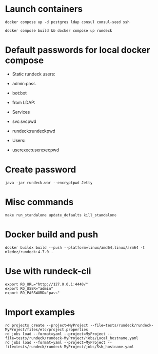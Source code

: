Launch containers
=================

```
docker compose up -d postgres ldap consul consul-seed ssh

docker compose build && docker compose up rundeck
```

Default passwords for local docker compose
==========================================

* Static rundeck users:
* admin:pass
* bot:bot

* from LDAP:
* Services
* svc:svcpwd
* rundeck:rundeckpwd

* Users:
* userexec:userexecpwd

Create password
===============

```
java -jar rundeck.war --encryptpwd Jetty
```

Misc commands
=============

```
make run_standalone update_defaults kill_standalone
```

Docker build and push
=====================

```
docker buildx build --push --platform=linux/amd64,linux/arm64 -t nledez/rundeck:4.7.0 .
```

Use with rundeck-cli
====================

```
export RD_URL="http://127.0.0.1:4440/"
export RD_USER="admin"
export RD_PASSWORD="pass"
```

Import examples
===============

```
rd projects create --project=MyProject --file=tests/rundeck/rundeck-MyProject/files/etc/project.properties
rd jobs load --format=yaml --project=MyProject --file=tests/rundeck/rundeck-MyProject/jobs/Local_hostname.yaml 
rd jobs load --format=yaml --project=MyProject --file=tests/rundeck/rundeck-MyProject/jobs/Ssh_hostname.yaml
```
